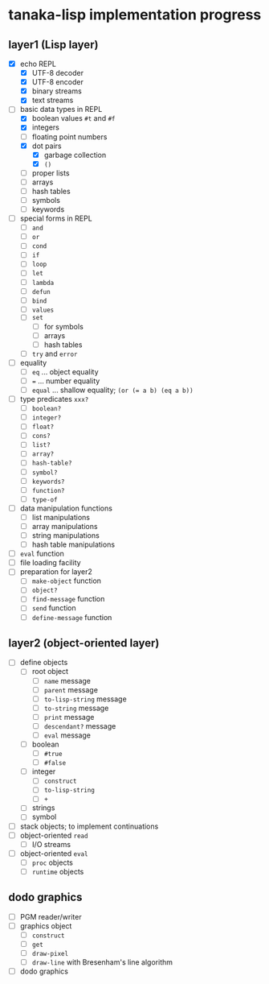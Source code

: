# tanaka-lisp implementation progress

## layer1 (Lisp layer)

- [x] echo REPL
    - [x] UTF-8 decoder
    - [x] UTF-8 encoder
    - [x] binary streams
    - [x] text streams
- [ ] basic data types in REPL
    - [x] boolean values `#t` and `#f`
    - [x] integers
    - [ ] floating point numbers
    - [x] dot pairs
        - [x] garbage collection
        - [x] `()`
    - [ ] proper lists
    - [ ] arrays
    - [ ] hash tables
    - [ ] symbols
    - [ ] keywords
- [ ] special forms in REPL
    - [ ] `and`
    - [ ] `or`
    - [ ] `cond`
    - [ ] `if`
    - [ ] `loop`
    - [ ] `let`
    - [ ] `lambda`
    - [ ] `defun`
    - [ ] `bind`
    - [ ] `values`
    - [ ] `set`
        - [ ] for symbols
        - [ ] arrays
        - [ ] hash tables
    - [ ] `try` and `error`
- [ ] equality
    - [ ] `eq` ... object equality
    - [ ] `=` ... number equality
    - [ ] `equal` ... shallow equality; `(or (= a b) (eq a b))`
- [ ] type predicates `xxx?`
    - [ ] `boolean?`
    - [ ] `integer?`
    - [ ] `float?`
    - [ ] `cons?`
    - [ ] `list?`
    - [ ] `array?`
    - [ ] `hash-table?`
    - [ ] `symbol?`
    - [ ] `keywords?`
    - [ ] `function?`
    - [ ] `type-of`
- [ ] data manipulation functions
    - [ ] list manipulations
    - [ ] array manipulations
    - [ ] string manipulations
    - [ ] hash table manipulations
- [ ] `eval` function
- [ ] file loading facility
- [ ] preparation for layer2
    - [ ] `make-object` function
    - [ ] `object?`
    - [ ] `find-message` function
    - [ ] `send` function
    - [ ] `define-message` function

## layer2 (object-oriented layer)

- [ ] define objects
    - [ ] root object
        - [ ] `name` message
        - [ ] `parent` message
        - [ ] `to-lisp-string` message
        - [ ] `to-string` message
        - [ ] `print` message
        - [ ] `descendant?` message
        - [ ] `eval` message
    - [ ] boolean
        - [ ] `#true`
        - [ ] `#false`
    - [ ] integer
        - [ ] `construct`
        - [ ] `to-lisp-string`
        - [ ] `+`
    - [ ] strings
    - [ ] symbol
- [ ] stack objects; to implement continuations
- [ ] object-oriented `read`
    - [ ] I/O streams
- [ ] object-oriented `eval`
    - [ ] `proc` objects
    - [ ] `runtime` objects

## dodo graphics

- [ ] PGM reader/writer
- [ ] graphics object
    - [ ] `construct`
    - [ ] `get`
    - [ ] `draw-pixel`
    - [ ] `draw-line` with Bresenham's line algorithm
- [ ] dodo graphics
